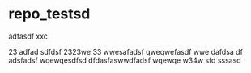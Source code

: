 # repo_testsd
adfasdf
xxc

23
adfad
sdfdsf
2323we
33
wwesafadsf
qweqwefasdf
wwe
dafdsa df
adsfadsf
wqewqesdfsd
dfdasfaswwdfadsf
wqewqe
w34w sfd
sssasd
